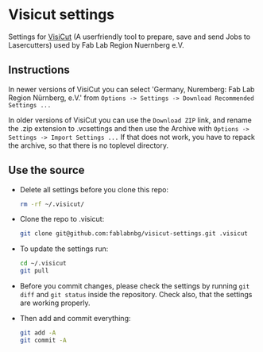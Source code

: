 Visicut settings
================

Settings for [VisiCut](https://github.com/t-oster/VisiCut) (A userfriendly tool to prepare, save and send Jobs to Lasercutters) used by Fab Lab Region Nuernberg e.V.

Instructions
------------

In newer versions of VisiCut you can select 'Germany, Nuremberg: Fab Lab Region Nürnberg, e.V.' from
```Options -> Settings -> Download Recommended Settings ...```

In older versions of VisiCut you can use the ```Download ZIP``` link, and rename the .zip extension to .vcsettings and then use the Archive with ```Options -> Settings -> Import Settings ...``` If that does not work, you have to repack the archive, so that there is no toplevel directory. 


Use the source
--------------

 * Delete all settings before you clone this repo:
    
    ```bash
    rm -rf ~/.visicut/
    ```

 * Clone the repo to .visicut:
    
    ```bash
    git clone git@github.com:fablabnbg/visicut-settings.git .visicut
    ```


 * To update the settings run:

    ```bash
    cd ~/.visicut
    git pull
    ```

 * Before you commit changes, please check the settings by running
    `git diff`
   and
    `git status`
  inside the repository. Check also, that the settings are working properly.

*  Then add and commit everything:
    
    ```bash
    git add -A
    git commit -A
    ```

